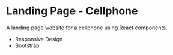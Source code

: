 # Landing Page - Cellphone

A landing page website for a cellphone using React components.

- Responsive Design
- Bootstrap
